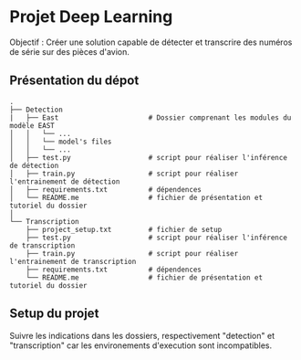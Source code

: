# Projet Deep Learning

Objectif : Créer une solution capable de détecter et transcrire des numéros de série sur des pièces d'avion.

## Présentation du dépot
    .
    ├── Detection                                 
    |   ├── East                      # Dossier comprenant les modules du modèle EAST  
    │   │   └── ...   
    │   │   └── model's files
    │   │   └── ...      
    │   ├── test.py                   # script pour réaliser l'inférence de détection
    │   ├── train.py                  # script pour réaliser l'entrainement de détection
    │   ├── requirements.txt          # dépendences
    │   └── README.me                 # fichier de présentation et tutoriel du dossier
    │
    └── Transcription
        ├── project_setup.txt         # fichier de setup
        ├── test.py                   # script pour réaliser l'inférence de transcription
        ├── train.py                  # script pour réaliser l'entrainement de transcription
        ├── requirements.txt          # dépendences
        └── README.me                 # fichier de présentation et tutoriel du dossier


## Setup du projet

Suivre les indications dans les dossiers, respectivement "detection" et "transcription" car les environements d'execution sont incompatibles.
